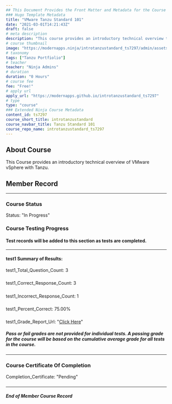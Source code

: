 ```yaml
---
## This Document Provides the Front Matter and Metadata for the Course Information page used in the modernapps.ninja homepage and the member profile page.
### Hugo Template Metadata
title: "VMware Tanzu Standard 101"
date: "2021-03-01T14:21:43Z"
draft: false
# meta description
description: "This course provides an introductory technical overview to VMware Tanzu Basic and Tanzu Standard"
# course thumbnail
image: "https://modernapps.ninja/introtanzustandard_ts7297/admin/assets/images/introtanzustandard_ts7297.jpg"
# taxonomy
tags: ["Tanzu Portfiolio"]
# teacher
teacher: "Ninja Admins"
# duration
duration: "0 Hours"
# course fee
fee: "Free!"
# apply url
apply_url: "https://modernapps.github.io/introtanzustandard_ts7297"
# type
type: "course"
### Extended Ninja Course Metadata
content_id: ts7297
course_short_title: introtanzustandard
course_navbar_title: Tanzu Standard 101
course_repo_name: introtanzustandard_ts7297
---  
```


## About Course

This Course provides an introductory technical overview of VMware vSphere with Tanzu.

## Member Record  
---  
  
  
### Course Status  

Status: "In Progress"  

### Course Testing Progress  
#### Test records will be added to this section as tests are completed.
  
---  
#### test1 Summary of Results:  
test1_Total_Question_Count: 3
#####  
test1_Correct_Response_Count: 3
#####  
test1_Incorrect_Response_Count: 1
#####  
test1_Percent_Correct: 75.00%
#####  
test1_Grade_Report_Url: "[Click Here](https://github.com/modernappsninjas/pete-reis/blob/main/static/userdata/courses/introtanzustandard_ts7297/grade_report.pr47.test1.md)"
##### Pass or fail grades are not provided for individual tests. A passing grade for the course will be based on the cumulative average grade for all tests in the course.  
  
---  
### Course Certificate Of Completion

Completion_Certificate: "Pending"  
#####
---
##### End of Member Course Record